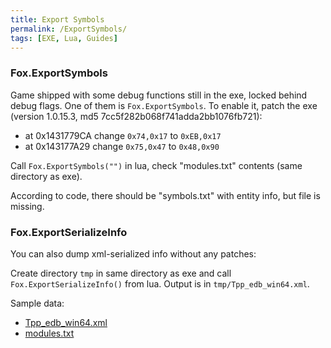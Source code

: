 ```yaml
---
title: Export Symbols
permalink: /ExportSymbols/
tags: [EXE, Lua, Guides]
---
```


### Fox.ExportSymbols

Game shipped with some debug functions still in the exe, locked behind debug flags. One of them is `Fox.ExportSymbols`.
To enable it, patch the exe (version 1.0.15.3, md5 7cc5f282b068f741adda2bb1076fb721):
  - at 0x1431779CA change `0x74,0x17` to `0xEB,0x17`
  - at 0x143177A29 change `0x75,0x47` to `0x48,0x90`

Call `Fox.ExportSymbols("")` in lua, check "modules.txt" contents (same directory as exe).

According to code, there should be "symbols.txt" with entity info, but file is missing.

### Fox.ExportSerializeInfo

You can also dump xml-serialized info without any patches:

Create directory `tmp` in same directory as exe and call `Fox.ExportSerializeInfo()` from lua. Output is in `tmp/Tpp_edb_win64.xml`.

Sample data: 
  - [Tpp_edb_win64.xml](/assets/Tpp_edb_win64.xml)
  - [modules.txt](/assets/modules.txt)

